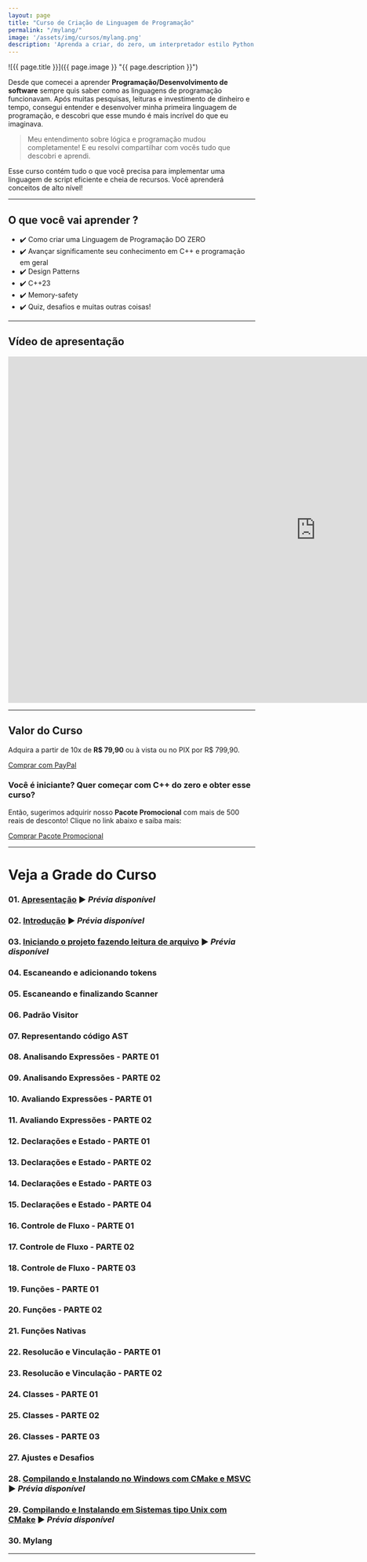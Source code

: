 ```yaml
---
layout: page
title: "Curso de Criação de Linguagem de Programação"
permalink: "/mylang/"
image: '/assets/img/cursos/mylang.png'
description: 'Aprenda a criar, do zero, um interpretador estilo Python e JavaScript com C++'
---
```


![{{ page.title }}]({{ page.image }} "{{ page.description }}")

Desde que comecei a aprender **Programação/Desenvolvimento de software** sempre quis saber como as linguagens de programação funcionavam. Após muitas pesquisas, leituras e investimento de dinheiro e tempo, consegui entender e desenvolver minha primeira linguagem de programação, e descobri que esse mundo é mais incrível do que eu imaginava.

> Meu entendimento sobre lógica e programação mudou completamente! E eu resolvi compartilhar com vocês tudo que descobri e aprendi.

Esse curso contém tudo o que você precisa para implementar uma linguagem de script eficiente e cheia de recursos. Você aprenderá conceitos de alto nível!

---

## O que você vai aprender ? 
+ ✔️  Como criar uma Linguagem de Programação DO ZERO
+ ✔️  Avançar significamente seu conhecimento em C++ e programação em geral
+ ✔️  Design Patterns
+ ✔️  C++23
+ ✔️  Memory-safety
+ ✔️  Quiz, desafios e muitas outras coisas!

---

## Vídeo de apresentação
<iframe width="1253" height="705" src="https://www.youtube.com/embed/7Oxe3JYVguc" title="YouTube video player" frameborder="0" allow="accelerometer; autoplay; clipboard-write; encrypted-media; gyroscope; picture-in-picture" allowfullscreen></iframe>

<!--
VIP: https://cutt.ly/ueHLbbA7
NEW PROMO: https://cutt.ly/deHLQJw9
-->

---

## Valor do Curso
Adquira a partir de 10x de **R$ 79,90** ou à vista ou no PIX por R$ 799,90.

<a href="https://cutt.ly/2eHLxHd4" class="btn btn-lg btn-info btn-block my-2 py-3">
  <i class="fab fa-paypal"></i> Comprar com PayPal
</a>


### Você é iniciante? Quer começar com C++ do zero e obter esse curso?
Então, sugerimos adquirir nosso **Pacote Promocional** com mais de 500 reais de desconto! Clique no link abaixo e saiba mais:

<a href="https://terminalroot.com.br/promo" class="btn btn-lg btn-success btn-block my-2 py-3">
  Comprar Pacote Promocional
</a>


<!--
<a href="" class="btn btn-lg btn-danger btn-block my-2 py-3" aria-disabled="true">
  <i class="fas fa-graduation-cap"></i> Comprar na Udemy
</a>
-->

---

# Veja a Grade do Curso
### 01. [Apresentação](https://youtu.be/7Oxe3JYVguc) ▶️  *Prévia disponível*
### 02. [Introdução](https://youtu.be/rTLtAS6hp-0) ▶️  *Prévia disponível*
### 03. [Iniciando o projeto fazendo leitura de arquivo](https://youtu.be/M3XXZnNEeX4) ▶️  *Prévia disponível*
### 04. Escaneando e adicionando tokens
### 05. Escaneando e finalizando Scanner
### 06. Padrão Visitor
### 07. Representando código AST
### 08. Analisando Expressões - PARTE 01
### 09. Analisando Expressões - PARTE 02
### 10. Avaliando Expressões - PARTE 01
### 11. Avaliando Expressões - PARTE 02
### 12. Declarações e Estado - PARTE 01
### 13. Declarações e Estado - PARTE 02
### 14. Declarações e Estado - PARTE 03
### 15. Declarações e Estado - PARTE 04
### 16. Controle de Fluxo - PARTE 01
### 17. Controle de Fluxo - PARTE 02
### 18. Controle de Fluxo - PARTE 03
### 19. Funções - PARTE 01
### 20. Funções - PARTE 02
### 21. Funções Nativas
### 22. Resolucão e Vinculação - PARTE 01
### 23. Resolucão e Vinculação - PARTE 02
### 24. Classes - PARTE 01
### 25. Classes - PARTE 02
### 26. Classes - PARTE 03
### 27. Ajustes e Desafios
### 28. [Compilando e Instalando no Windows com CMake e MSVC](https://youtu.be/-V1vQnt8xQo) ▶️  *Prévia disponível*
### 29. [Compilando e Instalando em Sistemas tipo Unix com CMake](https://youtu.be/pxNOHQfgjH8) ▶️  *Prévia disponível*
### 30. Mylang

---
